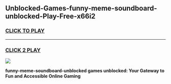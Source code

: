 
## Unblocked-Games-funny-meme-soundboard-unblocked-Play-Free-x66i2
<h3>
<a href="https://premium76.site?title=funny-meme-soundboard-unblocked&ref=21A">CLICK TO PLAY</a></h3>
<hr>

<h3>
<a href="https://premium76.site?title=funny-meme-soundboard-unblocked&ref=21A">CLICK 2 PLAY</a>
  
</h3>

<a href="https://premium76.site?title=funny-meme-soundboard-unblocked&ref=21A"><img src="https://clearcache.store/games.png"></a>


**funny-meme-soundboard-unblocked games unblocked: Your Gateway to Fun and Accessible Online Gaming**
